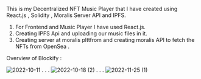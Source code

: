 This is my Decentralized NFT Music Player that I have created using React.js , Solidity , Moralis Server API and IPFS. 
1. For Frontend and Music Player I have used React.js.
2. Creating IPFS Api and uploading our music files in it.
3. Creating server at moralis plttfrom and creating moralis API to fetch the NFTs from OpenSea .


Overview of Blockify :

![2022-10-11](https://user-images.githubusercontent.com/82099885/216602510-8f265f13-c440-4b58-b912-59611fd107cc.png)
.
.
.
![2022-10-18 (2)](https://user-images.githubusercontent.com/82099885/216602586-6eef57aa-8c5c-4a65-b322-41ad5a47ea0a.png)
.
.
.
![2022-11-25 (1)](https://user-images.githubusercontent.com/82099885/216602696-333e37d4-51a1-4f3a-a95e-af67bf4ef092.png)
